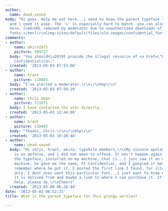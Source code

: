 ```yaml
---
author:
  name: dead.sound
body: "Hi guys. Help me out here...i need to know the parent typeface to this one
  and i need it asap. The 's' is especially hard to match. you can also check it out
  here: [<em>URL removed by moderator due to unauthorized downloads of commercial
  fonts.</em>]\r\n[img:sites/default/files/old-images/confidential_font_25281_4397.gif]"
comments:
- author:
    name: akira1975
    picture: 109727
  body: "You shouldn\u2019t provide the illegal resource of <a href=\"https://www.fontfont.com/fonts/confidential\">FF
    Confidential</a>."
  created: '2013-05-03 07:53:00'
- author:
    name: hrant
    picture: 110403
  body: "I've alerted a moderator.\r\n\r\nhhp\r\n"
  created: '2013-05-03 07:58:29'
- author:
    name: Chris Dean
    picture: 111971
  body: I have contacted the user directly.
  created: '2013-05-03 13:44:00'
- author:
    name: hrant
    picture: 110403
  body: "Thanks, Chris.\r\n\r\nhhp\r\n"
  created: '2013-05-03 19:28:48'
- author:
    name: dead.sound
  body: "Hi chris, hrant, akira, typohile members,\r\nMy sincere apology guys...ignorance
    is no defense, and i did not mean to offend. It won't happen again. I do not have
    the typeface, installed on my machine, that is...i just saw it on my friend's
    machine, he gave me the name, FF Confidential, and I googled it because he didn't
    remember where he got it. I posted the first link I found, for illustration purposes
    only. I dont even want this particular font...I just want to know what typeface
    it is derived from and maybe a link to where I can purchase it. If anyone can
    help, please do.\r\nCheers"
  created: '2013-05-08 06:28:44'
date: '2013-05-03 06:52:31'
title: What is the parent typeface for this grungy version?

---
```

